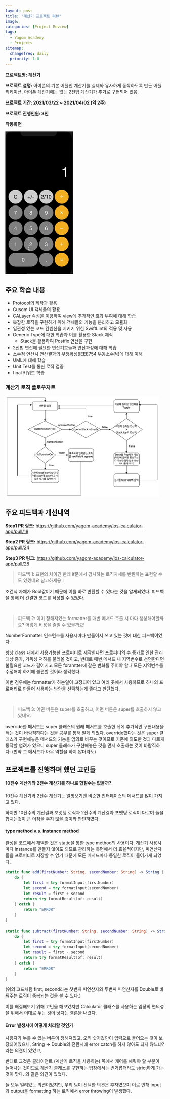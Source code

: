```yaml
---
layout: post
title: "계산기 프로젝트 리뷰"
image:
categories: [Project Review]
tags: 
  - Yagom Academy
  - Projects
sitemap:
  changefreq: daily
  priority: 1.0
---
```


**프로젝트명: 계산기**

**프로젝트 설명:** 아이폰의 기본 어플인 계산기를 실제와 유사하게 동작하도록 만든 어플리케이션. 아이폰 계산기에는 없는 2진법 계산기가 추가로 구현되어 있음.

**프로젝트 기간: 2021/03/22 ~ 2021/04/02 (약 2주)**

**프로젝트 진행인원: 3인**

**작동화면**

<img src="https://raw.githubusercontent.com/Neph3779/Blog-Image/forUpload/img/20220921212924.gif" alt="계산기 프로젝트 Step3" style="zoom:67%;" />



## 주요 학습 내용

- Protocol의 제작과 활용
- Cusom UI 객체들의 활용
- CALayer 속성을 이용하여 view에 추가적인 효과 부여에 대해 학습
- 복잡한 로직을 구현하기 위해 객체들의 기능을 분리하고 모듈화
- 일관성 있는 코드 컨벤션을 지키기 위한 SwiftLint의 적용 및 사용
- Generic Type에 대한 학습과 이를 활용한 Stack 제작
  - Stack을 활용하여 Postfix 연산을 구현
- 2진법 연산에 필요한 연산기호들과 연산과정에 대해 학습
- 소수점 연산시 연산결과의 부정확성(IEEE754 부동소수점)에 대해 이해
- UML에 대해 학습
- Unit Test를 통한 로직 검증
- final 키워드 학습



### 계산기 로직 플로우차트

<img src="https://raw.githubusercontent.com/Neph3779/Blog-Image/forUpload/img/20220921212756.png" alt="계산기 프로젝트 로직" style="zoom: 67%;" />



## 주요 피드백과 개선내역

**Step1 PR 링크:** https://github.com/yagom-academy/ios-calculator-app/pull/18

**Step2 PR 링크:** https://github.com/yagom-academy/ios-calculator-app/pull/24

**Step3 PR 링크:** https://github.com/yagom-academy/ios-calculator-app/pull/28



> 피드백 1: 표현의 차이긴 한데 if문에서 검사하는 로직자체를 반환하는 표현할 수도 있겠네요 참고하세용 !

조건식 자체가 Bool값이기 때문에 이를 바로 반환할 수 있다는 것을 알게되었다. 피드백을 통해 더 간결한 코드를 작성할 수 있었다.

<br/> 

> 피드백 2: 이미 정해져있는 formatter를 매번 메서드 호출 시 마다 생성해야할까요? 어떻게 비용을 줄일 수 있을까요!

NumberFormatter 인스턴스를 사용시마다 만들어서 쓰고 있는 것에 대한 피드백이었다.

 항상 class 내에서 사용가능한 프로퍼티로 제작한다면 프로퍼티의 수 증가로 인한 관리대상 증가, 가독성 저하를 불러올 것이고, 반대로 매번 메서드 내 지역변수로 선언한다면 불필요한 코드가 길어지고 모든 foramtter에 같은 변화를 주어야 할때 모든 지역변수를 수정해야 하기에 불편할 것이라 생각했다. 

이번 경우에는 formatter가 하는일이 고정되어 있고 여러 곳에서 사용하므로 하나의 프로퍼티로 만들어 사용하는 방안을 선택하는게 좋다고 판단했다.

<br/> 

> 피드백 3: 어떤 버튼은 super를 호출하고, 어떤 버튼은 super를 호출하지 않고 있네요.

override한 메서드는 super 클래스의 원래 메서드를 호출한 뒤에 추가적인 구현내용을 적는 것이 바람직하다는 것을 공부를 통해 알게 되었다. override했다는 것은 super 클래스가 구현해놓은 메서드의 기능을 임의로 바꾸는 것이므로 기존에 의도한 것과 다르게 동작할 염려가 있으니 super 클래스가 구현해놓은 것을 먼저 호출하는 것이 바람직하다. (만약 그 메서드가 아무 역할을 하지 않더라도)



## 프로젝트를 진행하며 했던 고민들

#### 10진수 계산기와 2진수 계산기를 하나로 합칠수는 없을까?

10진수 계산기와 2진수 계산기는 얼핏보기엔 비슷한 인터페이스의 메서드를 많이 가지고 있다.

하지만 10진수의 계산결과 포맷팅 로직과 2진수의 계산결과 포맷팅 로직이 다르며 둘을 합치는것이 큰 이점을 주지 않을 것이라 판단하였다.



#### type method v.s. instance method

완성된 코드에서 채택한 것은 static을 통한 type method의 사용이다. 계산기 사용시마다 instance를 만들지 않아도 되므로 관리하는 측면에서 더 효율적이지만, 피연산자들을 프로퍼티로 저장할 수 없기 때문에 모든 메서드마다 동일한 로직이 들어가게 되었다.

```swift
static func add(firstNumber: String, secondNumber: String) -> String {
    do {
        let first = try formatInput(firstNumber)
        let second = try formatInput(secondNumber)
        let result = first + second
        return try formatResult(of: result)
    } catch {
        return "ERROR"
    }
}
    
static func subtract(firstNumber: String, secondNumber: String) -> String {
    do {
        let first = try formatInput(firstNumber)
        let second = try formatInput(secondNumber)
        let result = first - second
        return try formatResult(of: result)
    } catch {
        return "ERROR"
    }
}
```

(위의 코드처럼 first, second라는 첫번째 피연산자와 두번째 피연산자를 Double로 바꿔주는 로직이 중복되는 것을 볼 수 있다.)

이를 해결해보기 위해 고민을 해보았지만 Calculator 클래스를 사용하는 입장의 편의성을 위해서 이대로 두는 것이 낫다는 결론을 내렸다. 



#### Error 발생시에 어떻게 처리할 것인가

사용자가 누를 수 있는 버튼이 정해져있고, 오직 숫자값만이 입력으로 들어오는 것이 보장되어있으니, String -> Double의 전환시에 error catch를 하지 않아도 되지 않느냐? 라는 의견이 있었고,

반대로 그것은 클라이언트 (계산기 로직을 사용하는) 쪽에서 케어를 해줘야 할 부분이 늘어나는 것이므로 계산기 클래스를 구현하는 입장에서는 번거롭더라도 strict하게 가는 것이 맞다. 와 같은 의견이 있었다.

둘 모두 일리있는 의견이었지만, 우리 팀이 선택한 의견은 후자였으며 이로 인해 input과 output을 formatting 하는 로직에서 error throwing이 발생했다.
